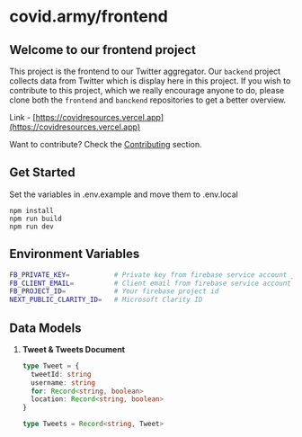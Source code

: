 # covid.army/frontend
## Welcome to our frontend project

This project is the frontend to our Twitter aggregator. Our `backend` project collects data from Twitter which is display here in this project. If you wish to contribute to this project, which we really encourage anyone to do, please clone both the `frontend` and `banckend` repositories to get a better overview.

Link - [https://covidresources.vercel.app](https://covidresources.vercel.app)

Want to contribute? Check the [Contributing](#contributing) section.

## Get Started

Set the variables in .env.example and move them to .env.local

```
npm install
npm run build
npm run dev
```

## Environment Variables

```bash
FB_PRIVATE_KEY=           # Private key from firebase service account json
FB_CLIENT_EMAIL=          # Client email from firebase service account json
FB_PROJECT_ID=            # Your firebase project id
NEXT_PUBLIC_CLARITY_ID=   # Microsoft Clarity ID
```

## Data Models

1. **Tweet & Tweets Document**

   ```typescript
   type Tweet = {
     tweetId: string
     username: string
     for: Record<string, boolean>
     location: Record<string, boolean>
   }

   type Tweets = Record<string, Tweet>
   ```
